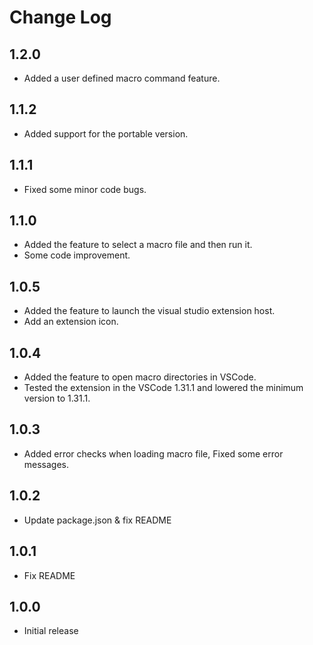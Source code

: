 # Change Log

## 1.2.0

* Added a user defined macro command feature.

## 1.1.2

* Added support for the portable version.

## 1.1.1

* Fixed some minor code bugs.

## 1.1.0

* Added the feature to select a macro file and then run it.
* Some code improvement.

## 1.0.5

* Added the feature to launch the visual studio extension host.
* Add an extension icon.

## 1.0.4

* Added the feature to open macro directories in VSCode.
* Tested the extension in the VSCode 1.31.1 and lowered the minimum version to 1.31.1.

## 1.0.3

* Added error checks when loading macro file, Fixed some error messages.

## 1.0.2

* Update package.json & fix README

## 1.0.1

* Fix README

## 1.0.0

* Initial release
